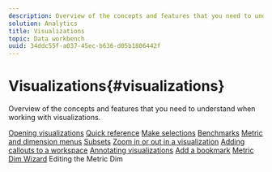 ```yaml
---
description: Overview of the concepts and features that you need to understand when working with visualizations.
solution: Analytics
title: Visualizations
topic: Data workbench
uuid: 34ddc55f-a037-45ec-b636-d05b1806442f
---
```


# Visualizations{#visualizations}

Overview of the concepts and features that you need to understand when working with visualizations.

[Opening visualizations](https://docs.adobe.com/content/help/en/data-workbench/using/client/visualizations/c-open-vis.html)
[Quick reference](https://docs.adobe.com/content/help/en/data-workbench/using/client/visualizations/c-qk-ref.html)
[Make selections](https://docs.adobe.com/content/help/en/data-workbench/using/client/visualizations/make-selections/c-sel-vis.html)
[Benchmarks](https://docs.adobe.com/content/help/en/data-workbench/using/client/visualizations/c-ustd-benchmks.html)
[Metric and dimension menus](https://docs.adobe.com/content/help/en/data-workbench/using/client/visualizations/c-met-dim-menus.html)
[Subsets](https://docs.adobe.com/content/help/en/data-workbench/using/client/visualizations/subsets/c-wk-subsets.html)
[Zoom in or out in a visualization](https://docs.adobe.com/content/help/en/data-workbench/using/client/visualizations/c-zoom-vis.html)
[Adding callouts to a workspace](https://docs.adobe.com/content/help/en/data-workbench/using/client/visualizations/c-call-wkspc.html)
[Annotating visualizations](https://docs.adobe.com/content/help/en/data-workbench/using/client/visualizations/c-present-layer.html)
[Add a bookmark](https://docs.adobe.com/content/help/en/data-workbench/using/client/visualizations/c-bookmark-about.html)
[Metric Dim Wizard](https://docs.adobe.com/content/help/en/data-workbench/using/client/visualizations/dwb-create-metricdim.html)
Editing the Metric Dim